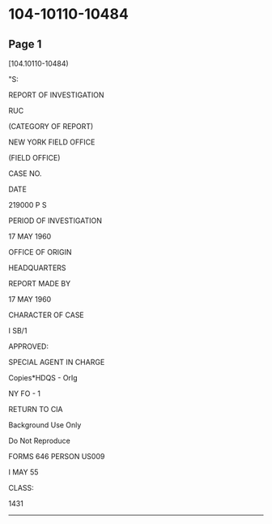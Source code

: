 # 104-10110-10484

## Page 1

[104.10110-10484)

"S:

REPORT OF INVESTIGATION

RUC

(CATEGORY OF REPORT)

NEW YORK FIELD OFFICE

(FIELD OFFICE)

CASE NO.

DATE

219000 P S

PERIOD OF INVESTIGATION

17 MAY 1960

OFFICE OF ORIGIN

HEADQUARTERS

REPORT MADE BY

17 MAY 1960

CHARACTER OF CASE

I SB/1

APPROVED:

SPECIAL AGENT IN CHARGE

Copies*HDQS - OrIg

NY FO - 1

RETURN TO CIA

Background Use Only

Do Not Reproduce

FORMS 646 PERSON US009

I MAY 55

CLASS:

1431

---

